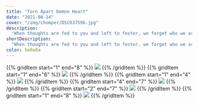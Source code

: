 ```yaml
---
title: "Torn Apart Demon Heart"
date: "2021-08-14"
cover: "/img/chomper/DSC03759b.jpg"
description:
  "When thoughts are fed to you and left to fester, we forget who we are, and then the heartbroken demon appears. Tried to hold it all down, but now I’m splitting open, letting the air in. Trying to cut out the rot, but it’s already bloated with maggots. Generations and generations of maggots. Anti-love maggots. Maggots that whisper sweet lies that make sense of all this suffering. Maggots that feed on soft vulnerability as soon as they smell it, tearing it open with sadistic tiny teeth. Ruling you from the inside, forever. Their sickness, their children, forever. I feel every bite, but I’m not holding it in anymore. I can’t. So let the entropy take hold. Spread out the decay. Even as dissected particles we can rebel."
shortDescription:
  "When thoughts are fed to you and left to fester, we forget who we are, and then the heartbroken demon appears."
color: 5e0a0a
---
```


{{% gridItem start="1" end="8" %}}
![](/img/chomper/DSC03733.jpg)
{{% /gridItem %}}
{{% gridItem start="1" end="6" %}}
![](/img/chomper/DSC03743.jpg)
{{% /gridItem %}}
{{% gridItem start="1" end="4" %}}
![](/img/chomper/DSC03682b.jpg)
{{% /gridItem %}}
{{% gridItem start="4" end="7" %}}
![](/img/chomper/DSC03794.jpg)
{{% /gridItem %}}
{{% gridItem start="2" end="7" %}}
![](/img/chomper/chomper-heart.png)
{{% /gridItem %}}
{{% gridItem start="1" end="8" %}}
![](/img/chomper/DSC03788.jpg)
{{% /gridItem %}}
